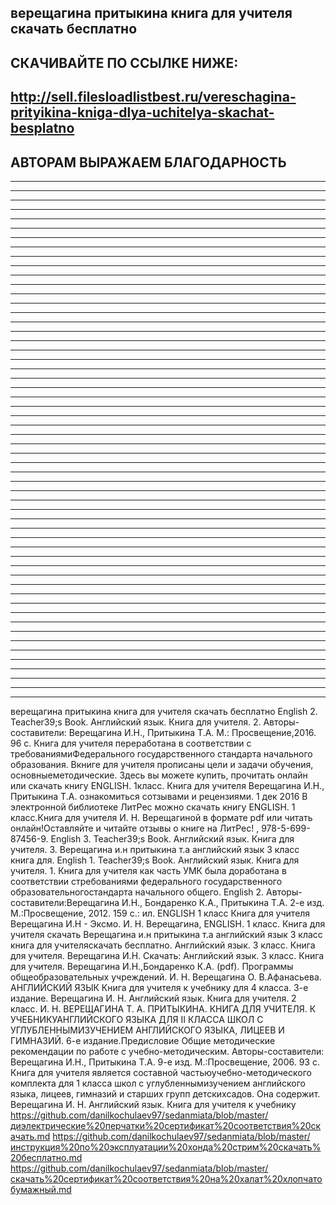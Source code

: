 верещагина притыкина книга для учителя скачать бесплатно
--------------------------------------------------
СКАЧИВАЙТЕ ПО ССЫЛКЕ НИЖЕ:
--------------------------------------------------
http://sell.filesloadlistbest.ru/vereschagina-prityikina-kniga-dlya-uchitelya-skachat-besplatno
--------------------------------------------------
АВТОРАМ ВЫРАЖАЕМ БЛАГОДАРНОСТЬ
--------------------------------------------------
--------------------------------------------------
--------------------------------------------------
--------------------------------------------------
--------------------------------------------------
--------------------------------------------------
--------------------------------------------------
--------------------------------------------------
--------------------------------------------------
--------------------------------------------------
--------------------------------------------------
--------------------------------------------------
--------------------------------------------------
--------------------------------------------------
--------------------------------------------------
--------------------------------------------------
--------------------------------------------------
--------------------------------------------------
--------------------------------------------------
--------------------------------------------------
--------------------------------------------------
--------------------------------------------------
--------------------------------------------------
--------------------------------------------------
--------------------------------------------------
--------------------------------------------------
--------------------------------------------------
--------------------------------------------------
--------------------------------------------------
--------------------------------------------------
--------------------------------------------------
--------------------------------------------------
--------------------------------------------------
--------------------------------------------------
--------------------------------------------------
--------------------------------------------------
--------------------------------------------------
--------------------------------------------------
--------------------------------------------------
--------------------------------------------------
--------------------------------------------------
--------------------------------------------------
--------------------------------------------------
--------------------------------------------------
--------------------------------------------------
--------------------------------------------------
--------------------------------------------------
--------------------------------------------------
--------------------------------------------------
--------------------------------------------------
--------------------------------------------------
--------------------------------------------------
--------------------------------------------------
--------------------------------------------------
--------------------------------------------------
--------------------------------------------------
--------------------------------------------------
верещагина притыкина книга для учителя скачать бесплатно English 2. Teacher39;s Book. Английский язык. Книга для учителя. 2. Авторы-составители: Верещагина И.Н., Притыкина Т.А. M.: Просвещение,2016. 96 c. Книга для учителя переработана в соответствии с требованиямиФедерального государственного стандарта начального образования. Вкниге для учителя прописаны цели и задачи обучения, основныеметодические. Здесь вы можете купить, прочитать онлайн или скачать книгу ENGLISH. 1класс. Книга для учителя Верещагина И.Н., Притыкина Т.А. ознакомиться сотзывами и рецензиями. 1 дек 2016  В электронной библиотеке ЛитРес можно скачать книгу ENGLISH. 1 класс.Книга для учителя И. Н. Верещагиной в формате pdf или читать онлaйн!Оставляйте и читайте отзывы о книге на ЛитРес! , 978-5-699-87456-9. English 3. Teacher39;s Book. Английский язык. Книга для учителя. 3. Верещагина и.н притыкина т.а английский язык 3 класс книга для. English 1. Teacher39;s Book. Английский язык. Книга для учителя. 1. Книга для учителя как часть УМК была доработана в соответствии стребованиями федерального государственного образовательногостандарта начального общего. English 2.  Авторы-составители:Верещагина И.Н., Бондаренко К.А., Притыкина Т.А. 2-е изд.  М.:Просвещение, 2012.  159 с.: ил. ENGLISH 1 класс Книга для учителя Верещагина И.Н  - Эксмо. И. Н. Верещагина, ENGLISH. 1 класс. Книга для учителя скачать
Верещагина и.н притыкина т.а английский язык 3 класс книга для учителяскачать бесплатно. Английский язык. 3 класс. Книга для учителя. Верещагина И.Н. Скачать: Английский язык. 3 класс. Книга для учителя. Верещагина И.Н.,Бондаренко К.А. (pdf). Программы общеобразовательных учреждений. И. Н. Верещагина О. В.Афанасьева. АНГЛИЙСКИЙ ЯЗЫК Книга для учителя к учебнику для 4 класса. 3-е издание. Верещагина И. Н. Английский язык. Книга для учителя. 2 класс. И. Н. ВЕРЕЩАГИНА Т. А. ПРИТЫКИНА. КНИГА ДЛЯ УЧИТЕЛЯ. К УЧЕБНИКУАНГЛИЙСКОГО ЯЗЫКА ДЛЯ II КЛАССА ШКОЛ С УГЛУБЛЕННЫМИЗУЧЕНИЕМ АНГЛИЙСКОГО ЯЗЫКА, ЛИЦЕЕВ И ГИМНАЗИЙ. 6-е издание.Предисловие  Общие методические рекомендации по работе с учебно-методическим. Авторы-составители: Верещагина И.Н., Притыкина Т.А. 9-е изд. М.:Просвещение, 2006. 93 с. Книга для учителя является составной частьюучебно-методического комплекта для 1 класса школ с углубленнымизучением английского языка, лицеев, гимназий и старших групп детскихсадов. Она содержит. Верещагина И. Н. Английский язык. Книга для учителя к учебнику
https://github.com/danilkochulaev97/sedanmiata/blob/master/диэлектрические%20перчатки%20сертификат%20соответствия%20скачать.md
https://github.com/danilkochulaev97/sedanmiata/blob/master/инструкция%20по%20эксплуатации%20хонда%20стрим%20скачать%20бесплатно.md
https://github.com/danilkochulaev97/sedanmiata/blob/master/скачать%20сертификат%20соответствия%20на%20халат%20хлопчатобумажный.md